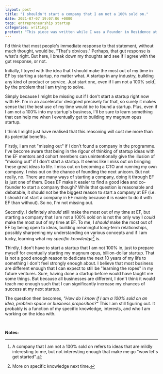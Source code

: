 ```yaml
---
layout: post
title: "I shouldn't start a company that I am not a 100% sold on."
date: 2021-07-07 19:07:06 +0800
tags: entrepreneurship startup
categories: writings
pretext: "This piece was written while I was a Founder in Residence at Entrepreneur First (EF), so it very much reflects the frame of mind and considerations in that context. Nonetheless, I think the points here are worth thinking about for those starting their founder journeys."
---
```


I'd think that most people's immediate response to that statement, without much thought, would be, "That's obvious." Perhaps, that gut response is what's right. But here, I break down my thoughts and see if I agree with the gut response, or not.

Initially, I toyed with the idea that I should make the most out of my time in EF by starting a startup, no matter what. A startup in any industry, building any kind of product or service. Just start one, even if I am not a 100% sold[^1] by the problem that I am trying to solve.

Simply because I might be missing out if I don't start a startup right now with EF. I'm in an accelerator designed precisely for that, so surely it makes sense that the best use of my time would be to found a startup. Plus, even if I am not a 100% into my startup's business, I'll be sure to learn something that can help me when I eventually get to building my magnum opus startup.

I think I might just have realised that this reasoning will cost me more than its potential benefits.

Firstly, I am not "missing out" if I don't found a company in the programme. I've become aware that being in the rigour of thinking of startup ideas with the EF mentors and cohort members can unintentionally give the illusion of "missing out" if I don't start a startup. It seems like I miss out on bringing these great ideas to life. I miss out on becoming a CTO and running my own company. I miss out on the chance of founding the next unicorn. But not really, no. There are many ways of starting a company, doing it through EF is just one of them. Does EF make it easier to find a good idea and co-founder to start a company though? While that question is reasonable and debatable, it should not be the biggest reason to start a company at EF (i.e. I should not start a company in EF mainly because it is easier to do it with EF than without). So no, I'm not missing out.

Secondly, I definitely _should_ still make the most out of my time at EF, but starting a company that I am not a 100% sold on is not the only way I _could_ make the most out of my time at EF. To me, I _should_ make the most out of EF by being open to ideas, building meaningful long-term relationships, possibly sharpening my understanding on various concepts and if I am lucky, learning what my _specific knowledge_[^2] is.

Thirdly, I don't have to start a startup that I am not 100% in, just to prepare myself for eventually starting my magnum opus, billion-dollar startup. That is not a good enough reason to dedicate the next 10 years of my life to something I don't feel strongly enough about. I believe that most business are different enough that I can expect to still be "learning the ropes" in my future ventures. Sure, having done a startup before would have taught me some things. But because all businesses are different, I don't think it would teach me enough such that I can significantly increase my chances of success at my next startup.

The question then becomes, _"How do I know if I am a 100% sold on an idea, problem space or business proposition?"_ This I am still figuring out. It probably is a function of my specific knowledge, interests, and who I am working on the idea with.

<br />

**Notes:**

[^1]: A company that I am not a 100% sold on refers to ideas that are mildly interesting to me, but not interesting enough that make me go "wow let's get started".
[^2]: More on specific knowledge next time.
